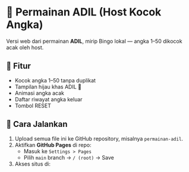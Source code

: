 # 🎲 Permainan ADIL (Host Kocok Angka)

Versi web dari permainan **ADIL**, mirip Bingo lokal — angka 1–50 dikocok acak oleh host.

## 🚀 Fitur
- Kocok angka 1–50 tanpa duplikat
- Tampilan hijau khas ADIL 🌿
- Animasi angka acak
- Daftar riwayat angka keluar
- Tombol RESET

## 🧠 Cara Jalankan
1. Upload semua file ini ke GitHub repository, misalnya `permainan-adil`.
2. Aktifkan **GitHub Pages** di repo:
   - Masuk ke `Settings > Pages`
   - Pilih `main` branch → `/ (root)` → Save
3. Akses situs di:
